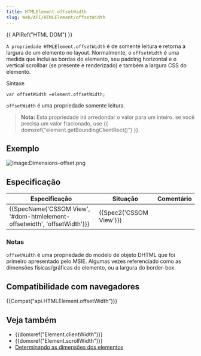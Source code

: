 ```yaml
---
title: HTMLElement.offsetWidth
slug: Web/API/HTMLElement/offsetWidth
---
```


{{ APIRef("HTML DOM") }}

`A propriedade HTMLElement.offsetWidth` é de somente leitura e retorna a largura de um elemento no layout. Normalmente, o `offsetWidth` é uma medida que inclui as bordas do elemento, seu padding horizontal e o vertical scrollbar (se presente e renderizado) e também a largura CSS do elemento.

Sintaxe

```
var offsetWidth =element.offsetWidth;
```

`offsetWidth` é uma propriedade somente leitura.

> **Nota:** Esta propriedade irá arredondar o valor para um inteiro. se você precisa um valor fracionado, use {{ domxref("element.getBoundingClientRect()") }}.

## Exemplo

![Image:Dimensions-offset.png](/@api/deki/files/186/=Dimensions-offset.png)

## Especificação

| Especificação                                                                                    | Situação                         | Comentário |
| ------------------------------------------------------------------------------------------------ | -------------------------------- | ---------- |
| {{SpecName('CSSOM View', '#dom-htmlelement-offsetwidth', 'offsetWidth')}} | {{Spec2('CSSOM View')}} |            |

### Notas

`offsetWidth` é uma propriedade do modelo de objeto DHTML que foi primeiro apresentado pelo MSIE. Algumas vezes referenciado como as dimensões físicas/gráficas do elemento, ou a largura do border-box.

## Compatibilidade com navegadores

{{Compat("api.HTMLElement.offsetWidth")}}

## Veja também

- {{domxref("Element.clientWidth")}}
- {{domxref("Element.scrollWidth")}}
- [Determinando as dimensões dos elementos](/pt-BR/docs/Determining_the_dimensions_of_elements)
